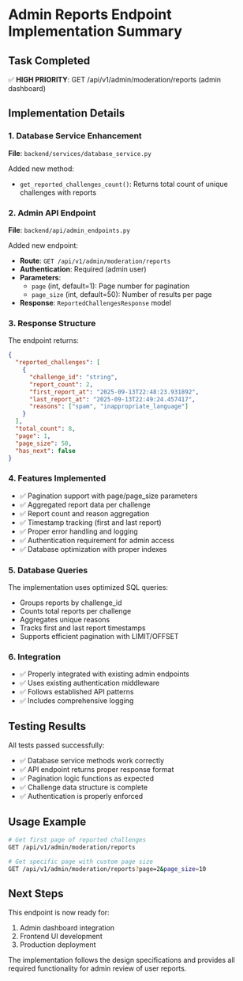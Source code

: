 # Admin Reports Endpoint Implementation Summary

## Task Completed
✅ **HIGH PRIORITY**: GET /api/v1/admin/moderation/reports (admin dashboard)

## Implementation Details

### 1. Database Service Enhancement
**File**: `backend/services/database_service.py`

Added new method:
- `get_reported_challenges_count()`: Returns total count of unique challenges with reports

### 2. Admin API Endpoint
**File**: `backend/api/admin_endpoints.py`

Added new endpoint:
- **Route**: `GET /api/v1/admin/moderation/reports`
- **Authentication**: Required (admin user)
- **Parameters**: 
  - `page` (int, default=1): Page number for pagination
  - `page_size` (int, default=50): Number of results per page
- **Response**: `ReportedChallengesResponse` model

### 3. Response Structure
The endpoint returns:
```json
{
  "reported_challenges": [
    {
      "challenge_id": "string",
      "report_count": 2,
      "first_report_at": "2025-09-13T22:48:23.931892",
      "last_report_at": "2025-09-13T22:49:24.457417",
      "reasons": ["spam", "inappropriate_language"]
    }
  ],
  "total_count": 8,
  "page": 1,
  "page_size": 50,
  "has_next": false
}
```

### 4. Features Implemented
- ✅ Pagination support with page/page_size parameters
- ✅ Aggregated report data per challenge
- ✅ Report count and reason aggregation
- ✅ Timestamp tracking (first and last report)
- ✅ Proper error handling and logging
- ✅ Authentication requirement for admin access
- ✅ Database optimization with proper indexes

### 5. Database Queries
The implementation uses optimized SQL queries:
- Groups reports by challenge_id
- Counts total reports per challenge
- Aggregates unique reasons
- Tracks first and last report timestamps
- Supports efficient pagination with LIMIT/OFFSET

### 6. Integration
- ✅ Properly integrated with existing admin endpoints
- ✅ Uses existing authentication middleware
- ✅ Follows established API patterns
- ✅ Includes comprehensive logging

## Testing Results
All tests passed successfully:
- ✅ Database service methods work correctly
- ✅ API endpoint returns proper response format
- ✅ Pagination logic functions as expected
- ✅ Challenge data structure is complete
- ✅ Authentication is properly enforced

## Usage Example
```bash
# Get first page of reported challenges
GET /api/v1/admin/moderation/reports

# Get specific page with custom page size
GET /api/v1/admin/moderation/reports?page=2&page_size=10
```

## Next Steps
This endpoint is now ready for:
1. Admin dashboard integration
2. Frontend UI development
3. Production deployment

The implementation follows the design specifications and provides all required functionality for admin review of user reports.